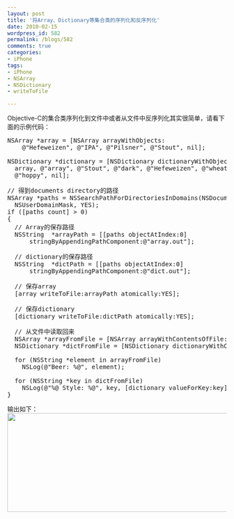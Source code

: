 ```yaml
---
layout: post
title: '将Array、Dictionary等集合类的序列化和反序列化'
date: 2010-02-15
wordpress_id: 582
permalink: /blogs/582
comments: true
categories:
- iPhone
tags:
- iPhone
- NSArray
- NSDictionary
- writeToFile

---
```

Objective-C的集合类序列化到文件中或者从文件中反序列化其实很简单，请看下面的示例代码：
<pre class="prettyprint linenums">
NSArray *array = [NSArray arrayWithObjects: 
    @"Hefeweizen", @"IPA", @"Pilsner", @"Stout", nil];
 
NSDictionary *dictionary = [NSDictionary dictionaryWithObjectsAndKeys:
  array, @"array", @"Stout", @"dark", @"Hefeweizen", @"wheat", @"IPA", 
  @"hoppy", nil];
 
// 得到documents directory的路径
NSArray *paths = NSSearchPathForDirectoriesInDomains(NSDocumentDirectory, 
  NSUserDomainMask, YES);
if ([paths count] > 0)
{
  // Array的保存路径
  NSString  *arrayPath = [[paths objectAtIndex:0] 
      stringByAppendingPathComponent:@"array.out"];
 
  // dictionary的保存路径
  NSString  *dictPath = [[paths objectAtIndex:0] 
      stringByAppendingPathComponent:@"dict.out"];
 
  // 保存array
  [array writeToFile:arrayPath atomically:YES];
 
  // 保存dictionary
  [dictionary writeToFile:dictPath atomically:YES];
 
  // 从文件中读取回来
  NSArray *arrayFromFile = [NSArray arrayWithContentsOfFile:arrayPath];
  NSDictionary *dictFromFile = [NSDictionary dictionaryWithContentsOfFile:dictPath];
 
  for (NSString *element in arrayFromFile) 
    NSLog(@"Beer: %@", element);
 
  for (NSString *key in dictFromFile) 
    NSLog(@"%@ Style: %@", key, [dictionary valueForKey:key]); 
}
</pre>

输出如下：
<img alt="" src="http://iphonedevelopertips.com/wp-content/uploads/2010/02/screen.png" title="output" class="alignnone" width="512" height="227" />

